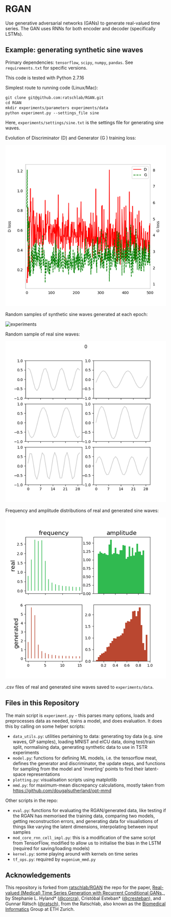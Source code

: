 # RGAN

Use generative adversarial networks (GANs) to generate real-valued time series. The GAN uses RNNs for both encoder and decoder (specifically LSTMs). 

## Example: generating synthetic sine waves

Primary dependencies: `tensorflow`, `scipy`, `numpy`, `pandas`. See `requirements.txt` for specific versions. 

This code is tested with Python 2.7.16

Simplest route to running code (Linux/Mac):
```
git clone git@github.com:ratschlab/RGAN.git
cd RGAN
mkdir experiments/parameters experiments/data
python experiment.py --settings_file sine
```
Here, `experiments/settings/sine.txt` is the settings file for generating sine waves. 

Evolution of Discriminator (D) and Generator (G ) training loss:

![experiments](experiments/traces/sine_trace.png)

Random samples of synthetic sine waves generated at each epoch:

![experiments](experiments/plots/sine-animation.gif)

Random sample of real sine waves:

![experiments](experiments/plots/sine_real_epoch0000.png)

Frequency and amplitude distributions of real and generated sine waves:

![experiments](experiments/plots/sine_eval0000.png)

.csv files of real and generated sine waves saved to `experiments/data`.

## Files in this Repository

The main script is `experiment.py` - this parses many options, loads and preprocesses data as needed, trains a model, and does evaluation. It does this by calling on some helper scripts:
- `data_utils.py`: utilities pertaining to data: generating toy data (e.g. sine waves, GP samples), loading MNIST and eICU data, doing test/train split, normalising data, generating synthetic data to use in TSTR experiments
- `model.py`: functions for defining ML models, i.e. the tensorflow meat, defines the generator and discriminator, the update steps, and functions for sampling from the model and 'inverting' points to find their latent-space representations
- `plotting.py`: visualisation scripts using matplotlib
- `mmd.py`: for maximum-mean discrepancy calculations, mostly taken from https://github.com/dougalsutherland/opt-mmd

Other scripts in the repo:
- `eval.py`: functions for evaluating the RGAN/generated data, like testing if the RGAN has memorised the training data, comparing two models, getting reconstruction errors, and generating data for visualistions of things like varying the latent dimensions, interpolating between input samples 
- `mod_core_rnn_cell_impl.py`: this is a modification of the same script from TensorFlow, modified to allow us to initialise the bias in the LSTM (required for saving/loading models)
- `kernel.py`: some playing around with kernels on time series
- `tf_ops.py`: required by `eugenium_mmd.py`

## Acknowledgements

This repository is forked from [ratschlab/RGAN](github.com/ratschlab/RGAN) the repo for the paper, [Real-valued (Medical) Time Series Generation with Recurrent Conditional GANs](https://arxiv.org/abs/1706.02633)_, by Stephanie L. Hyland* ([@corcra](https://github.com/corcra)), Cristóbal Esteban* ([@cresteban](https://github.com/cresteban)), and Gunnar Rätsch ([@ratsch](https://github.com/ratsch)), from the Ratschlab, also known as the [Biomedical Informatics](http://bmi.inf.ethz.ch/) Group at ETH Zurich.